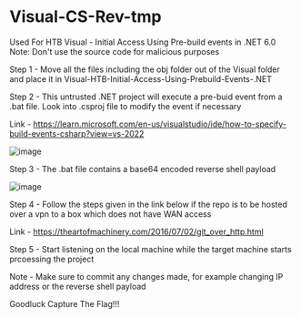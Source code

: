 # Visual-CS-Rev-tmp
Used For HTB Visual - Initial Access Using Pre-build events in .NET 6.0
Note: Don't use the source code for malicious purposes

Step 1 - Move all the files including the obj folder out of the Visual folder and place it in Visual-HTB-Initial-Access-Using-Prebuild-Events-.NET <br>

Step 2 - This untrusted .NET project will execute a pre-buid event from a .bat file. Look into .csproj file to modify the event if necessary<br>

Link - https://learn.microsoft.com/en-us/visualstudio/ide/how-to-specify-build-events-csharp?view=vs-2022 <br>

![image](https://github.com/josephalan42/Visual-HTB-Initial-Access-Using-Prebuild-Events-.NET/assets/49631504/80f3bab4-bb12-4b53-a65c-5a3d1b54e61e)  <br>

Step 3 - The .bat file contains a base64 encoded reverse shell payload  <br>

![image](https://github.com/josephalan42/Visual-CS-Rev-tmp/assets/49631504/2ba90a5b-bbf4-41d7-afaa-5a5dd1af7157)<br>  

Step 4 - Follow the steps given in the link below if the repo is to be hosted over a vpn to a box which does not have WAN access  <br>

Link - https://theartofmachinery.com/2016/07/02/git_over_http.html  <br>

Step 5 - Start listening on the local machine while the target machine starts prcoessing the project  <br>

Note - Make sure to commit any changes made, for example changing IP address or the reverse shell payload  <br>

Goodluck Capture The Flag!!!<br>
<br>
